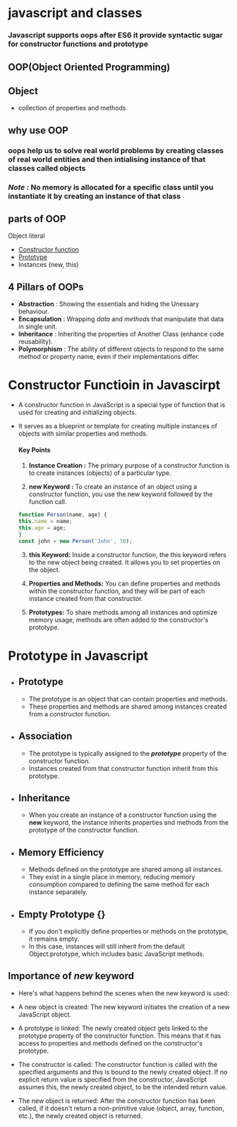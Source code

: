 # javascript and classes
### Javascript supports oops after ES6 it provide syntactic sugar for constructor functions and prototype

## OOP(Object Oriented Programming)

## Object
- collection of properties and methods

## why use OOP
### oops help us to solve real world problems by creating classes of real world entities and then intialising instance of that classes called objects
### *Note :* No memory is allocated for a specific class until you instantiate it by creating an instance of that class 

## parts of OOP
Object literal 

- [Constructor function](#constructor-functioin-in-javascirpt)
- [Prototype](#prototype-in-javascript)
- Instances (new, this)


## 4 Pillars of OOPs
- **Abstraction** : Showing the essentials and hiding the Unessary behaviour.
- **Encapsulation** : Wrapping _data_ and _methods_ that manipulate that data in single unit.
- **Inheritance** : Inheriting the properties of Another Class (enhance code reusability).
- **Polymorphism** : The ability of different objects to respond to the same method or property name, even if their implementations differ.

# Constructor Functioin in Javascirpt
- A constructor function in JavaScript is a special type of function that is used for creating and initializing objects.
- It serves as a blueprint or template for creating multiple instances of objects with similar properties and methods.

    #### Key Points 

    1. **Instance Creation :** The primary purpose of a constructor function is to create instances (objects) of a particular type.
   
    2. **new Keyword :** To create an instance of an object using a constructor function, you use the new keyword followed by the function call.
    ```javascript
    function Person(name, age) {
    this.name = name;
    this.age = age;
    }
    const john = new Person('John', 30);
    ```
    3. **this Keyword:** Inside a constructor function, the this keyword refers to the new object being created. It allows you to set properties on the object.

    4. **Properties and Methods:** You can define properties and methods within the constructor function, and they will be part of each instance created from that constructor.

    5. **Prototypes:** To share methods among all instances and optimize memory usage, methods are often added to the constructor's prototype.
# Prototype in Javascript 

- ## Prototype

    - The prototype is an object that can contain properties and methods.
    - These properties and methods are shared among instances created from a constructor function.

- ## Association

    - The prototype is typically assigned to the ***prototype*** property of the constructor function.
    - Instances created from that constructor function inherit from this prototype.

- ## Inheritance

    - When you create an instance of a constructor function using the **new** keyword, the instance inherits properties and methods from the prototype of the constructor function.

- ## Memory Efficiency

    - Methods defined on the prototype are shared among all instances.
    - They exist in a single place in memory, reducing memory consumption compared to defining the same method for each instance separately.

- ## Empty Prototype {}

    - If you don't explicitly define properties or methods on the prototype, it remains empty. 
    - In this case, instances will still inherit from the default Object.prototype, which includes basic JavaScript methods.


## Importance of ***new*** keyword 

- Here's what happens behind the scenes when the new keyword is used:

- A new object is created: The new keyword initiates the creation of a new JavaScript object.

- A prototype is linked: The newly created object gets linked to the prototype property of the constructor function. This means that it has access to properties and methods defined on the constructor's prototype.

- The constructor is called: The constructor function is called with the specified arguments and this is bound to the newly created object. If no explicit return value is specified from the constructor, JavaScript assumes this, the newly created object, to be the intended return value.

- The new object is returned: After the constructor function has been called, if it doesn't return a non-primitive value (object, array, function, etc.), the newly created object is returned.
